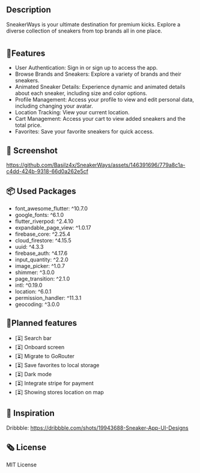 
  

## Description
SneakerWays is your ultimate destination for premium kicks. Explore a diverse collection of sneakers from top brands all in one place.


#
## 📌Features
 - User Authentication: Sign in or sign up to access the app.
 - Browse Brands and Sneakers: Explore a variety of brands and their
   sneakers.
 - Animated Sneaker Details: Experience dynamic and animated details
   about each sneaker, including size and color options.
 - Profile Management: Access your profile to view and edit personal data, including changing your avatar.
 - Location Tracking: View your current location.
 - Cart Management: Access your cart to view added sneakers and the total price.
 - Favorites: Save your favorite sneakers for quick access.

## 📸 Screenshot
https://github.com/Basilz4x/SneakerWays/assets/146391696/779a8c1a-c4dd-424b-9318-66d0a262e5cf



## 📦 Used Packages
- font_awesome_flutter: ^10.7.0
- google_fonts: ^6.1.0
- flutter_riverpod: ^2.4.10
- expandable_page_view: ^1.0.17
- firebase_core: ^2.25.4
- cloud_firestore: ^4.15.5
- uuid: ^4.3.3
- firebase_auth: ^4.17.6
- input_quantity: ^2.2.0
- image_picker: ^1.0.7
- shimmer: ^3.0.0
- page_transition: ^2.1.0
- intl: ^0.19.0
- location: ^6.0.1
- permission_handler: ^11.3.1
- geocoding: ^3.0.0

## 🌱Planned features 
- [⏳] Search bar 
- [⏳] Onboard screen
- [⏳] Migrate to GoRouter
- [⏳] Save favorites to local storage
- [⏳] Dark mode
- [⏳] Integrate stripe for payment
- [⏳] Showing stores location on map 
 
## 💭 Inspiration
Dribbble: https://dribbble.com/shots/19943688-Sneaker-App-UI-Designs

## 🗞️ License

MIT License
